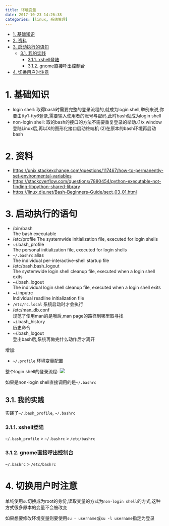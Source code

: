 ```yaml
---
title: 环境变量
date: 2017-10-23 14:26:38
categories: [linux, 系统管理]
---
```


<!-- TOC -->

- [1. 基础知识](#1-基础知识)
- [2. 资料](#2-资料)
- [3. 启动执行的语句](#3-启动执行的语句)
    - [3.1. 我的实践](#31-我的实践)
        - [3.1.1. xshell登陆](#311-xshell登陆)
        - [3.1.2. gnome直接呼出控制台](#312-gnome直接呼出控制台)
- [4. 切换用户时注意](#4-切换用户时注意)

<!-- /TOC -->


<a id="markdown-1-基础知识" name="1-基础知识"></a>
# 1. 基础知识

* login shell: 取得bash时需要完整的登录流程的,就成为login shell,举例来说,你要由tty1-tty6登录,需要输入使用者的账号与密码,此时bash就成为login shell
* non-login shell: 取的bash的接口的方法不需要重复登录的举动.(1)x window登陆Linux后,再以X的图形化接口启动终端机 (2)在原本的bash环境再启动bash


<a id="markdown-2-资料" name="2-资料"></a>
# 2. 资料
* https://unix.stackexchange.com/questions/117467/how-to-permanently-set-environmental-variables
* https://stackoverflow.com/questions/7880454/python-executable-not-finding-libpython-shared-library
* https://linux.die.net/Bash-Beginners-Guide/sect_03_01.html


<a id="markdown-3-启动执行的语句" name="3-启动执行的语句"></a>
# 3. 启动执行的语句

* /bin/bash  
The bash executable
* /etc/profile
The systemwide initialization file, executed for login shells
* ~/.bash_profile  
The personal initialization file, executed for login shells
* `~/.bashrc` alias   
The individual per-interactive-shell startup file
* /etc/bash.bash_logout  
The systemwide login shell cleanup file, executed when a login shell exits
* ~/.bash_logout  
The individual login shell cleanup file, executed when a login shell exits
* ~/.inputrc  
Individual readline initialization file
* `/etc/rc.local` 
系统启动时才会执行
* /etc/man_db.conf  
规范了使用man的是哦后,man page的路径到哪里取寻找
* ~/.bash_history  
历史命令
* ~/.bash_logout  
登出bash后,系统再做完什么动作后才离开

增加:
* `~/.profile` 环境变量配置

整个login shell的登录流程:
![](http://ouxarji35.bkt.clouddn.com/snipaste_20171104_105241.png)

如果是non-login shell直接调用的是`~/.bashrc`

<a id="markdown-31-我的实践" name="31-我的实践"></a>
## 3.1. 我的实践
实践了`~/.bash_profile`, `~/.bashrc`

<a id="markdown-311-xshell登陆" name="311-xshell登陆"></a>
### 3.1.1. xshell登陆
`~/.bash_profile` > `~/.bashrc` > `/etc/bashrc`

<a id="markdown-312-gnome直接呼出控制台" name="312-gnome直接呼出控制台"></a>
### 3.1.2. gnome直接呼出控制台
`~/.bashrc` > `/etc/bashrc`

<a id="markdown-4-切换用户时注意" name="4-切换用户时注意"></a>
# 4. 切换用户时注意

单纯使用`su`切换成为root的身份,读取变量的方式为`non-login shell`的方式,这种方式很多原本的变量不会被改变

如果想要修改环境变量则要使用`su - username`或`su -l username`指定为登录
